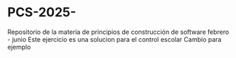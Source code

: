 # PCS-2025-
Repositorio de la materia de principios de construcción de software febrero - junio 
Este ejercicio es una solucion para el control escolar 
Cambio para ejemplo 

